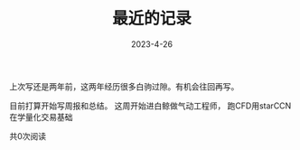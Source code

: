 ﻿---
layout: post
title: 最近的记录
date: 2023-4-26
categories: blog
tags: [日记]
description: 
---

上次写还是两年前，这两年经历很多白驹过隙。有机会往回再写。

目前打算开始写周报和总结。
这周开始进白鲸做气动工程师，
跑CFD用starCCN
在学量化交易基础










<span style="font-size: 14px;">
    <span id="busuanzi_container_page_pv">
        共<span id="busuanzi_value_page_pv">0</span>次阅读
    </span>
</span>